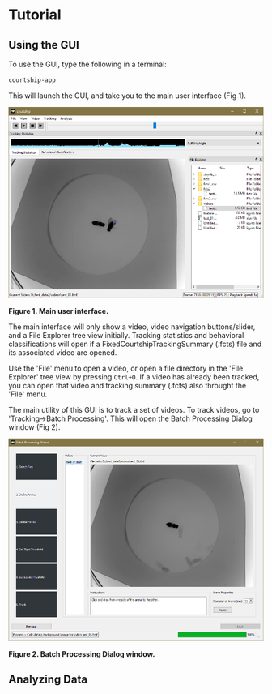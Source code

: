 
# Tutorial

## Using the GUI

To use the GUI, type the following in a terminal:

~~~bash
courtship-app
~~~

This will launch the GUI, and take you to the main user interface (Fig 1).

![Figure 1](_static/drosophila-courtship-gui.PNG)

**Figure 1. Main user interface.**

The main interface will only show a video, video navigation buttons/slider, and a File Explorer tree view initially. Tracking statistics and behavioral classifications will open if a FixedCourtshipTrackingSummary (.fcts) file and its associated video are opened.

Use the 'File' menu to open a video, or open a file directory in the 'File Explorer' tree view by pressing `Ctrl+O`. If a video has already been tracked, you can open that video and tracking summary (.fcts) also throught the 'File' menu.

The main utility of this GUI is to track a set of videos. To track videos, go to 'Tracking->Batch Processing'. This will open the Batch Processing Dialog window (Fig 2).

![Figure 2](_static/batch-processing-window.PNG)

**Figure 2. Batch Processing Dialog window.**


## Analyzing Data
